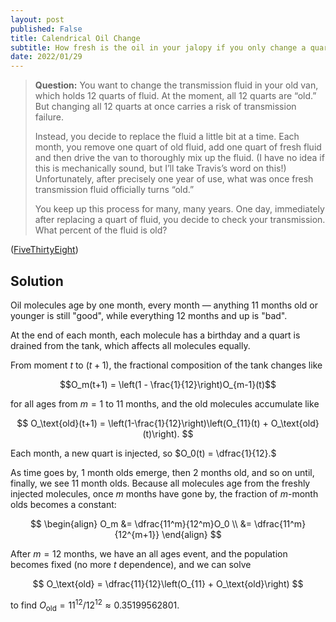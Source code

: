 ```yaml
---
layout: post
published: False
title: Calendrical Oil Change
subtitle: How fresh is the oil in your jalopy if you only change a quart per month?
date: 2022/01/29
---
```


>**Question:** You want to change the transmission fluid in your old van, which holds 12 quarts of fluid. At the moment, all 12 quarts are “old.” But changing all 12 quarts at once carries a risk of transmission failure.
>
>Instead, you decide to replace the fluid a little bit at a time. Each month, you remove one quart of old fluid, add one quart of fresh fluid and then drive the van to thoroughly mix up the fluid. (I have no idea if this is mechanically sound, but I’ll take Travis’s word on this!) Unfortunately, after precisely one year of use, what was once fresh transmission fluid officially turns “old.”
>
>You keep up this process for many, many years. One day, immediately after replacing a quart of fluid, you decide to check your transmission. What percent of the fluid is old?

<!--more-->

([FiveThirtyEight](https://fivethirtyeight.com/features/can-you-tune-up-the-truck/))

## Solution

Oil molecules age by one month, every month — anything 11 months old or younger is still "good", while everything 12 months and up is "bad". 

<!-- We can use thirteen variables $\{O_0, \ldots, O_{11}, O_\text{old}$ to track the composition of the tank, one for each viable month and a bucket for all the bad stuff.  -->

At the end of each month, each molecule has a birthday and a quart is drained from the tank, which affects all molecules equally.

From moment $t$ to $(t+1),$ the fractional composition of the tank changes like

$$O_m(t+1) = \left(1 - \frac{1}{12}\right)O_{m-1}(t)$$ 

for all ages from $m=1$ to $11$ months, and the old molecules accumulate like 

$$ O_\text{old}(t+1) = \left(1-\frac{1}{12}\right)\left(O_{11}(t) + O_\text{old}(t)\right). $$

Each month, a new quart is injected, so $O_0(t) = \dfrac{1}{12}.$

As time goes by, 1 month olds emerge, then 2 months old, and so on until, finally, we see 11 month olds. Because all molecules age from the freshly injected molecules, once $m$ months have gone by, the fraction of $m$-month olds becomes a constant:

$$ 
\begin{align}
O_m &= \dfrac{11^m}{12^m}O_0 \\
&= \dfrac{11^m}{12^{m+1}} 
\end{align}
$$

After $m = 12$ months, we have an all ages event, and the population becomes fixed (no more $t$ dependence), and we can solve

$$ O_\text{old} = \dfrac{11}{12}\left(O_{11} + O_\text{old}\right) $$

to find $O_\text{old} = 11^{12}/12^{12} \approx 0.35199562801.$





<!-- $$
O_0 \overbrace{\longrightarrow}^{(1-\frac{1}{12})} O_1 \overbrace{\longrightarrow}^{(1-\frac{1}{12})} O_2 \overbrace{\longrightarrow}^{(1-\frac{1}{12})} \ldots 
$$

Putting this together, we get 

$$
\begin{align}
O_1(t+1) &= \left(1-\frac{1}{12}\right) O_0(t) \\
O_2(t+1) &= \left(1-\frac{1}{12}\right) O_1(t) \\
&\vdots \\
O_{11}(t+1) &= \left(1-\frac{1}{12}\right) O_{10}(t) \\
O_\text{old}(t+1) &= \left(1-\frac{1}{12}\right) (O_{11}(t) + O_\text{old}(t)
$$ -->










<br>

